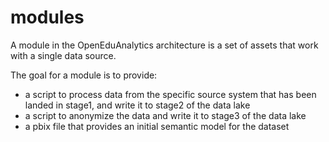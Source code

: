 # modules
A module in the OpenEduAnalytics architecture is a set of assets that work with a single data source.

The goal for a module is to provide:
- a script to process data from the specific source system that has been landed in stage1, and write it to stage2 of the data lake
- a script to anonymize the data and write it to stage3 of the data lake
- a pbix file that provides an initial semantic model for the dataset